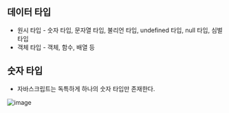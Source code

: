 ## 데이터 타입

- 원시 타입 - 숫자 타입, 문자열 타입, 불리언 타입, undefined 타입, null 타입, 심벌 타입
- 객체 타입 - 객체, 함수, 배열 등

## 숫자 타입

- 자바스크립트는 독특하게 하나의 숫자 타입만 존재한다.

![image](file:///Users/gwonjunhyeong/Desktop/%E1%84%89%E1%85%B3%E1%84%8F%E1%85%B3%E1%84%85%E1%85%B5%E1%86%AB%E1%84%89%E1%85%A3%E1%86%BA%202022-08-18%20%E1%84%8B%E1%85%A9%E1%84%92%E1%85%AE%206.12.48.png)
